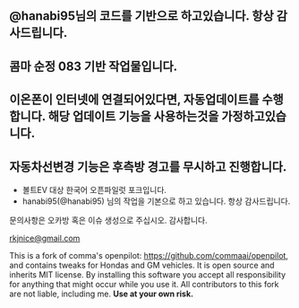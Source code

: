 ## @hanabi95님의 코드를 기반으로 하고있습니다. 항상 감사드립니다.

## 콤마 순정 083 기반 작업물입니다.
## 이온폰이 인터넷에 연결되어있다면, 자동업데이트를 수행합니다. 해당 업데이트 기능을 사용하는것을 가정하고있습니다.

## 자동차선변경 기능은 후측방 경고를 무시하고 진행합니다.


- 볼트EV 대상 한국어 오픈파일럿 포크입니다.
- hanabi95(@hanabi95) 님의 작업을 기본으로 하고 있습니다. 항상 감사드립니다.


문의사항은 오카방 혹은 이슈 생성으로 주십시오. 감사합니다.

rkjnice@gmail.com



This is a fork of comma's openpilot: https://github.com/commaai/openpilot, and contains tweaks for Hondas and GM vehicles.  It is open source and inherits MIT license.  By installing this software you accept all responsibility for anything that might occur while you use it.  All contributors to this fork are not liable, including me.  <b>Use at your own risk.</b>


